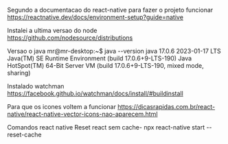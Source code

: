 Segundo a documentacao do react-native para fazer o projeto funcionar
    https://reactnative.dev/docs/environment-setup?guide=native


Instalei a ultima versao do node
    https://github.com/nodesource/distributions

Versao o java
    mr@mr-desktop:~$ java --version
    java 17.0.6 2023-01-17 LTS
    Java(TM) SE Runtime Environment (build 17.0.6+9-LTS-190)
    Java HotSpot(TM) 64-Bit Server VM (build 17.0.6+9-LTS-190, mixed mode, sharing)

Instalado watchman
    https://facebook.github.io/watchman/docs/install/#buildinstall


Para que os icones voltem a funcionar 
    https://dicasrapidas.com.br/react-native/react-native-vector-icons-nao-aparecem.html


Comandos react native
Reset react sem cache-
        npx react-native start --reset-cache
